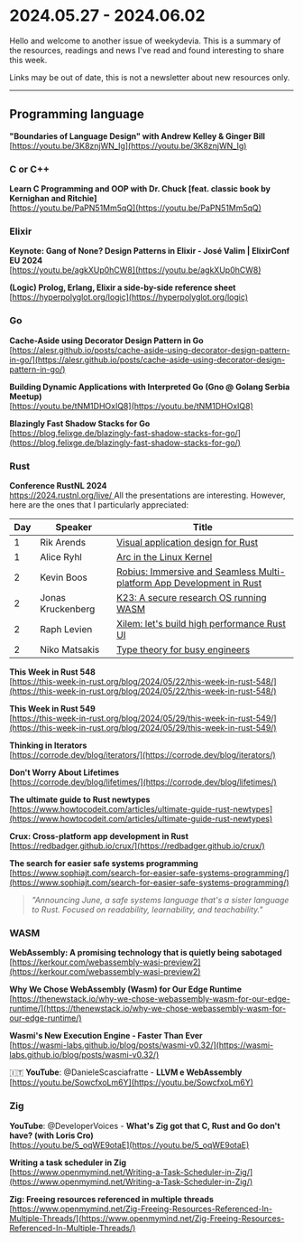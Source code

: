 # 2024.05.27 - 2024.06.02

Hello and welcome to another issue of weekydevia. This is a summary of the
resources, readings and news I've read and found interesting to share this week.

Links may be out of date, this is not a newsletter about new resources only.

-----

## Programming language

**"Boundaries of Language Design" with Andrew Kelley & Ginger Bill**  
[https://youtu.be/3K8znjWN_Ig](https://youtu.be/3K8znjWN_Ig)

### C or C++

**Learn C Programming and OOP with Dr. Chuck [feat. classic book by Kernighan and Ritchie]**  
[https://youtu.be/PaPN51Mm5qQ](https://youtu.be/PaPN51Mm5qQ)

### Elixir

**Keynote: Gang of None? Design Patterns in Elixir - José Valim | ElixirConf EU 2024**  
[https://youtu.be/agkXUp0hCW8](https://youtu.be/agkXUp0hCW8)

**(Logic) Prolog, Erlang, Elixir a side-by-side reference sheet**  
[https://hyperpolyglot.org/logic](https://hyperpolyglot.org/logic)

### Go

**Cache-Aside using Decorator Design Pattern in Go**  
[https://alesr.github.io/posts/cache-aside-using-decorator-design-pattern-in-go/](https://alesr.github.io/posts/cache-aside-using-decorator-design-pattern-in-go/)

**Building Dynamic Applications with Interpreted Go (Gno @ Golang Serbia Meetup)**  
[https://youtu.be/tNM1DHOxIQ8](https://youtu.be/tNM1DHOxIQ8)

**Blazingly Fast Shadow Stacks for Go**  
[https://blog.felixge.de/blazingly-fast-shadow-stacks-for-go/](https://blog.felixge.de/blazingly-fast-shadow-stacks-for-go/)

### Rust

**Conference RustNL 2024**  
[https://2024.rustnl.org/live/  ](https://2024.rustnl.org/live/  )
All the presentations are interesting. However, here are the ones that I
particularly appreciated:

| Day | Speaker           | Title                                                                                                        |
| --- | ----------------- | ------------------------------------------------------------------------------------------------------------ |
| 1   | Rik Arends        | [Visual application design for Rust](https://youtu.be/XLefuzE-ABU?t=1150)                                    |
| 1   | Alice Ryhl        | [Arc in the Linux Kernel](https://youtu.be/XLefuzE-ABU?t=8507)                                               |
| 2   | Kevin Boos        | [Robius: Immersive and Seamless Multi-platform App Development in Rust](https://youtu.be/521NfGf7AR0?t=2940) |
| 2   | Jonas Kruckenberg | [K23: A secure research OS running WASM](https://youtu.be/521NfGf7AR0?t=9820)                                |
| 2   | Raph Levien       | [Xilem: let's build high performance Rust UI](https://youtu.be/521NfGf7AR0?t=19310)                          |
| 2   | Niko Matsakis     | [Type theory for busy engineers](https://youtu.be/521NfGf7AR0?t=25024)                                       |

**This Week in Rust 548**  
[https://this-week-in-rust.org/blog/2024/05/22/this-week-in-rust-548/](https://this-week-in-rust.org/blog/2024/05/22/this-week-in-rust-548/)

**This Week in Rust 549**  
[https://this-week-in-rust.org/blog/2024/05/29/this-week-in-rust-549/](https://this-week-in-rust.org/blog/2024/05/29/this-week-in-rust-549/)

**Thinking in Iterators**  
[https://corrode.dev/blog/iterators/](https://corrode.dev/blog/iterators/)

**Don't Worry About Lifetimes**  
[https://corrode.dev/blog/lifetimes/](https://corrode.dev/blog/lifetimes/)

**The ultimate guide to Rust newtypes**  
[https://www.howtocodeit.com/articles/ultimate-guide-rust-newtypes](https://www.howtocodeit.com/articles/ultimate-guide-rust-newtypes)

**Crux: Cross-platform app development in Rust**  
[https://redbadger.github.io/crux/](https://redbadger.github.io/crux/)

**The search for easier safe systems programming**  
[https://www.sophiajt.com/search-for-easier-safe-systems-programming/](https://www.sophiajt.com/search-for-easier-safe-systems-programming/)

> _"Announcing June, a safe systems language that's a sister language to Rust.
> Focused on readability, learnability, and teachability."_

### WASM

**WebAssembly: A promising technology that is quietly being sabotaged**  
[https://kerkour.com/webassembly-wasi-preview2](https://kerkour.com/webassembly-wasi-preview2)

**Why We Chose WebAssembly (Wasm) for Our Edge Runtime**  
[https://thenewstack.io/why-we-chose-webassembly-wasm-for-our-edge-runtime/](https://thenewstack.io/why-we-chose-webassembly-wasm-for-our-edge-runtime/)

**Wasmi's New Execution Engine - Faster Than Ever**  
[https://wasmi-labs.github.io/blog/posts/wasmi-v0.32/](https://wasmi-labs.github.io/blog/posts/wasmi-v0.32/)

🇮🇹 **YouTube**: @DanieleScasciafratte - **LLVM e WebAssembly**  
[https://youtu.be/SowcfxoLm6Y](https://youtu.be/SowcfxoLm6Y)

### Zig

**YouTube**: @DeveloperVoices - **What's Zig got that C, Rust and Go don't have?
(with Loris Cro)**  
[https://youtu.be/5_oqWE9otaE](https://youtu.be/5_oqWE9otaE)

**Writing a task scheduler in Zig**  
[https://www.openmymind.net/Writing-a-Task-Scheduler-in-Zig/](https://www.openmymind.net/Writing-a-Task-Scheduler-in-Zig/)

**Zig: Freeing resources referenced in multiple threads**  
[https://www.openmymind.net/Zig-Freeing-Resources-Referenced-In-Multiple-Threads/](https://www.openmymind.net/Zig-Freeing-Resources-Referenced-In-Multiple-Threads/)

